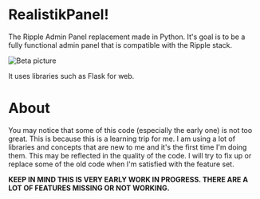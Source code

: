 # RealistikPanel!
The Ripple Admin Panel replacement made in Python. It's goal is to be a fully functional admin panel that is compatible with the Ripple stack.

![Beta picture](https://i.imgur.com/e0u4AnU.png)

It uses libraries such as Flask for web.

# About

You may notice that some of this code (especially the early one) is not too great. This is because this is a learning trip for me.
I am using a lot of libraries and concepts that are new to me and it's the first time I'm doing them.
This may be reflected in the quality of the code. I will try to fix up or replace some of the old code when I'm satisfied with the feature set.

**KEEP IN MIND THIS IS VERY EARLY WORK IN PROGRESS. THERE ARE A LOT OF FEATURES MISSING OR NOT WORKING.**
